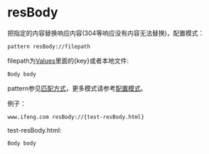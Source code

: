 # resBody

把指定的内容替换响应内容(304等响应没有内容无法替换)，配置模式：

	pattern resBody://filepath
	
filepath为[Values](http://local.whistlejs.com/#values)里面的{key}或者本地文件:

	Body body

pattern参见[匹配方式](../pattern.html)，更多模式请参考[配置模式](../mode.html)。

例子：

	www.ifeng.com resBody://{test-resBody.html}
	

test-resBody.html:

	Body body
	